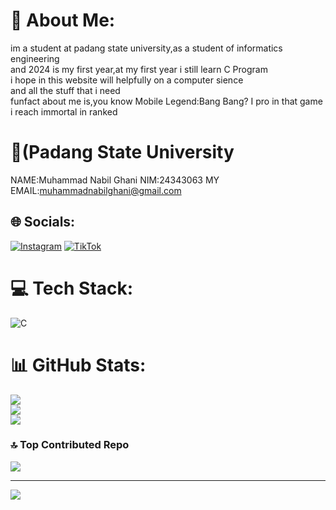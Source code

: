 # 💫 About Me:
im a student at padang state university,as a student of informatics engineering<br>and 2024 is my first year,at my first year i still learn C Program<br>i hope in this website will helpfully on a computer sience<br>and all the stuff that i need<br>funfact about me is,you know Mobile Legend:Bang Bang? I pro in that game<br>i reach immortal in ranked

# 🎒(Padang State University
NAME:Muhammad Nabil Ghani
NIM:24343063
MY EMAIL:muhammadnabilghani@gmail.com

## 🌐 Socials:
[![Instagram](https://img.shields.io/badge/Instagram-%23E4405F.svg?logo=Instagram&logoColor=white)](https://instagram.com/nabilghanni) [![TikTok](https://img.shields.io/badge/TikTok-%23000000.svg?logo=TikTok&logoColor=white)](https://tiktok.com/@nabilghanni) 

# 💻 Tech Stack:
![C](https://img.shields.io/badge/c-%2300599C.svg?style=for-the-badge&logo=c&logoColor=white)
# 📊 GitHub Stats:
![](https://github-readme-stats.vercel.app/api?username=MUHAMMADNABILGHANI&theme=dark&hide_border=false&include_all_commits=false&count_private=false)<br/>
![](https://github-readme-streak-stats.herokuapp.com/?user=MUHAMMADNABILGHANI&theme=dark&hide_border=false)<br/>
![](https://github-readme-stats.vercel.app/api/top-langs/?username=MUHAMMADNABILGHANI&theme=dark&hide_border=false&include_all_commits=false&count_private=false&layout=compact)

### 🔝 Top Contributed Repo
![](https://github-contributor-stats.vercel.app/api?username=MUHAMMADNABILGHANI&limit=5&theme=dark&combine_all_yearly_contributions=true)

---
[![](https://visitcount.itsvg.in/api?id=MUHAMMADNABILGHANI&icon=0&color=0)](https://visitcount.itsvg.in)

<!-- Proudly created with GPRM ( https://gprm.itsvg.in ) -->
